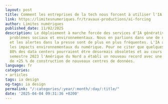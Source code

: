 ```yaml
---
layout: post
title: Comment les entreprises de la tech nous forcent à utiliser l'IA
link: https://limitesnumeriques.fr/travaux-productions/ai-forcing
author: Limites numériques
published_date: 11/02/2025
description: Le déploiement à marche forcée des services d'IA générative pose de sérieux
  problèmes sociaux et environnementaux. Nous en parlions dans une de nos newsletters
  et les alertes dans la presse sont de plus en plus fréquentes. L'IA accroît fortement
  les impacts environnementaux du numérique. Pour ne citer que quelques chiffres,
  80% des data centers pourraient être désormais obsolètes et au cours du premier
  semestre 2023 l'Amérique du Nord a établi un nouveau record avec une augmentation
  de +25 % de construction de nouveaux centres de données.
language: fr
categories:
- articles
tags: ia design
og-tags: ia design
permalink: "/:categories/:year/:month/:day/:title/"
date: '2025-04-04 09:31:36 +0200'
---
```

